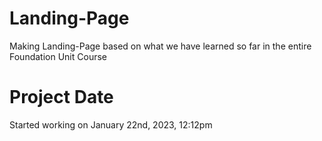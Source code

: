 # Landing-Page
Making Landing-Page based on what we have learned so far in the entire Foundation Unit Course 

# Project Date
Started working on January 22nd, 2023, 12:12pm